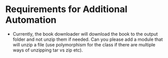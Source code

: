 # Requirements for Additional Automation

- Currently, the book downloader will download the book to the output folder and not unzip them if needed. 
Can you please add a module that will unzip a file (use polymorphism for the class if there are multiple ways of unzipping
tar vs zip etc). 